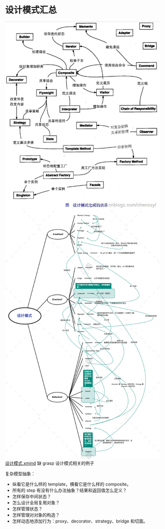 # 设计模式汇总

![设计模式之间的关系](设计模式之间的关系.jpg)
![设计模式.png](设计模式.png)
[设计模式.xmind](设计模式.xmind)
缺 grasp 设计模式相关的例子

复杂模型抽象：

- 纵看它是什么样的 template，横看它是什么样的 composite。
- 所有的 step 有没有什么办法抽象？结果和返回值怎么定义？
- 怎样保存中间状态？
- 怎么设计全局复用对象？
- 怎样管理状态？
- 怎样管理对对象的构造？
- 怎样动态地添加行为：proxy、decorator、strategy、bridge 和切面。